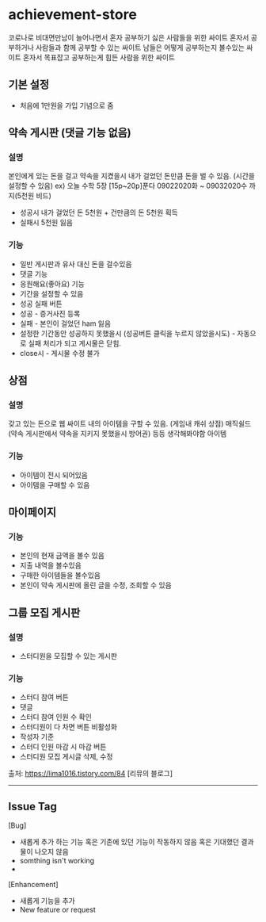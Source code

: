 # achievement-store 

코로나로 비대면만남이 늘어나면서 혼자 공부하기 싫은 사람들을 위한 싸이트
혼자서 공부하거나 사람들과 함께 공부할 수 있는 싸이트
남들은 어떻게 공부하는지 볼수있는 싸이트
혼자서 목표잡고 공부하는게 힘든 사람을 위한 싸이트

## 기본 설정
- 처음에 1만원을 가입 기념으로 줌

## 약속 게시판 (댓글 기능 없음)
### 설명
 본인에게 있는 돈을 걸고 약속을 지켰을시 내가 걸었던 돈만큼 돈을 벌 수 있음.
 (시간을 설정할 수 있음)
 ex) 오늘 수학 5장 [15p~20p]푼다 09022020화 ~ 09032020수 까지(5천원 비드) 
 - 성공시 내가 걸었던 돈 5천원 + 건만큼의 돈 5천원 획득
 - 실패시 5천원 잃음
### 기능
- 일반 게시판과 유사 대신 돈을 걸수있음
- 댓글 기능
- 응원해요(좋아요) 기능
- 기간을 설정할 수 있음
- 성공 실패 버튼 
- 성공 - 증거사진 등록
- 실패 - 본인이 걸었던 ham 잃음
- 설정한 기간동안 성공하지 못했을시 (성공버튼 클릭을 누르지 않았을시도) - 자동으로 실패 처리가 되고 게시물은 닫힘.
- close시 - 게시물 수정 불가

## 상점
### 설명
갖고 있는 돈으로 웹 싸이트 내의 아이템을 구할 수 있음. (게임내 캐쉬 상점)
 매직쉴드 (약속 게시판에서 약속을 지키지 못했을시 방어권)
 등등 생각해봐야함 아이템

### 기능
 - 아이템이 전시 되어있음
 - 아이템을 구매할 수 있음

## 마이페이지
### 기능
- 본인의 현재 금액을 볼수 있음
- 지출 내역을 볼수있음
- 구매한 아이템들을 볼수있음
- 본인이 약속 게시판에 올린 글을 수정, 조회할 수 있음

## 그룹 모집 게시판
### 설명
- 스터디원을 모집할 수 있는 게시판

### 기능
- 스터디 참여 버튼
- 댓글 
- 스터디 참여 인원 수 확인
- 스터디원이 다 차면 버튼 비활성화
- 작성자 기준
- 스터디 인원 마감 시 마감 버튼
- 스터디원 모집 게시글 삭제, 수정
 



출처: https://lima1016.tistory.com/84 [리뮤의 블로그]

----------------------------------------------------------------------------
## Issue Tag
[Bug] 
- 새롭게 추가 하는 기능 혹은 기존에 있던 기능이 작동하지 않음 혹은 기대했던 결과물이 나오지 않음
- somthing isn't working
- 
[Enhancement] 
- 새롭게 기능을 추가
- New feature or request

